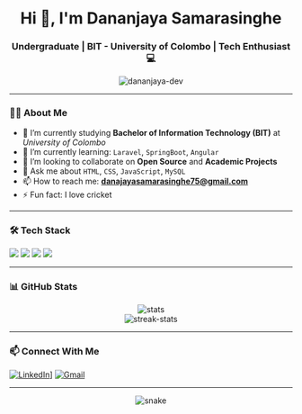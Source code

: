 <h1 align="center">Hi 👋, I'm Dananjaya Samarasinghe</h1>
<h3 align="center">Undergraduate | BIT - University of Colombo | Tech Enthusiast 💻</h3>

<p align="center">
  <img src="https://komarev.com/ghpvc/?username=dananjaya-dev&label=Profile%20views&color=0e75b6&style=flat" alt="dananjaya-dev" />
</p>

---

### 🧑‍🎓 About Me

- 🔭 I’m currently studying **Bachelor of Information Technology (BIT)** at *University of Colombo*
- 🌱 I’m currently learning: `Laravel`, `SpringBoot`, `Angular`
- 👯 I’m looking to collaborate on **Open Source** and **Academic Projects**
- 💬 Ask me about `HTML`, `CSS`, `JavaScript`,  `MySQL`
- 📫 How to reach me: **danajayasamarasinghe75@gmail.com**
- ⚡ Fun fact: I love cricket 

---

### 🛠️ Tech Stack

<p>
  <img src="https://img.shields.io/badge/HTML-E34F26?style=for-the-badge&logo=html5&logoColor=white"/>
  <img src="https://img.shields.io/badge/CSS-1572B6?style=for-the-badge&logo=css3&logoColor=white"/>
  <img src="https://img.shields.io/badge/JavaScript-F7DF1E?style=for-the-badge&logo=javascript&logoColor=black"/>
  <img src="https://img.shields.io/badge/MySQL-00000F?style=for-the-badge&logo=mysql&logoColor=white"/>
</p>

---

### 📊 GitHub Stats

<p align="center">
  <img src="https://github-readme-stats.vercel.app/api?username=dananjaya-dev&show_icons=true&theme=tokyonight" alt="stats" />
  <br />
  <img src="https://streak-stats.demolab.com?user=dananjaya-dev&theme=tokyonight" alt="streak-stats" />
</p>

---

### 📫 Connect With Me

[![LinkedIn]([[https://img.shields.io/badge/-LinkedIn-blue?style=flat-square&logo=Linkedin&logoColor=white&link=https://linkedin.com/in/dananjaya)](https://www.linkedin.com/in/dananjaya-samarasinghe-620a49352/)]
[![Gmail](https://img.shields.io/badge/Gmail-D14836?style=flat-square&logo=gmail&logoColor=white)](mailto:dananjayasamarasinghe75@gmail.com)

---

<p align="center">
  <img src="https://raw.githubusercontent.com/dananjaya-dev/dananjaya-dev/output/github-contribution-grid-snake.svg" alt="snake" />
</p>
